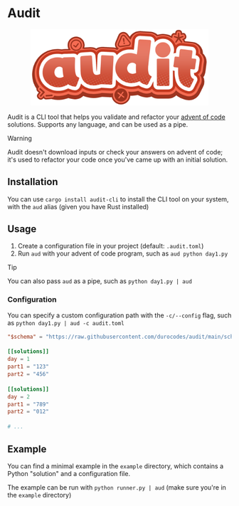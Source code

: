 # Audit

<div align="center">
  <img src="./logo.png" width="400" />
</div>

Audit is a CLI tool that helps you validate and refactor your [advent of code](https://adventofcode.com/) solutions. Supports any language, and can be used as a pipe.

> [!WARNING]
> Audit doesn't download inputs or check your answers on advent of code; it's used to refactor your code once you've came up with an initial solution.

## Installation

You can use `cargo install audit-cli` to install the CLI tool on your system, with the `aud` alias (given you have Rust installed)

## Usage

1. Create a configuration file in your project (default: `.audit.toml`)
2. Run `aud` with your advent of code program, such as `aud python day1.py`

> [!TIP]
> You can also pass `aud` as a pipe, such as `python day1.py | aud`

### Configuration

You can specify a custom configuration path with the `-c/--config` flag, such as `python day1.py | aud -c audit.toml`

```toml
"$schema" = "https://raw.githubusercontent.com/durocodes/audit/main/schema.json" # <- optional editor support

[[solutions]]
day = 1
part1 = "123"
part2 = "456"

[[solutions]]
day = 2
part1 = "789"
part2 = "012"

# ...
```

## Example

You can find a minimal example in the `example` directory, which contains a Python "solution" and a configuration file.

The example can be run with `python runner.py | aud` (make sure you're in the `example` directory)
